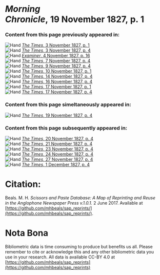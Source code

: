 # *Morning Chronicle*, 19 November 1827, p. 1  
  
### Content from this page previously appeared in:  
![Hand](http://scissorsandpaste.net/wp-content/uploads/2017/06/smallhandpointer.png) [*The Times*, 3 November 1827, p. 1](https://mhbeals.github.io/sap_html/The-Times/The-Times-3-November-1827-p-1)  
![Hand](http://scissorsandpaste.net/wp-content/uploads/2017/06/smallhandpointer.png) [*The Times*, 3 November 1827, p. 4](https://mhbeals.github.io/sap_html/The-Times/The-Times-3-November-1827-p-4)  
![Hand](http://scissorsandpaste.net/wp-content/uploads/2017/06/smallhandpointer.png) [*Examiner*, 4 November 1827, p. 16](https://mhbeals.github.io/sap_html/Examiner/Examiner-4-November-1827-p-16)  
![Hand](http://scissorsandpaste.net/wp-content/uploads/2017/06/smallhandpointer.png) [*The Times*, 7 November 1827, p. 4](https://mhbeals.github.io/sap_html/The-Times/The-Times-7-November-1827-p-4)  
![Hand](http://scissorsandpaste.net/wp-content/uploads/2017/06/smallhandpointer.png) [*The Times*, 9 November 1827, p. 4](https://mhbeals.github.io/sap_html/The-Times/The-Times-9-November-1827-p-4)  
![Hand](http://scissorsandpaste.net/wp-content/uploads/2017/06/smallhandpointer.png) [*The Times*, 10 November 1827, p. 1](https://mhbeals.github.io/sap_html/The-Times/The-Times-10-November-1827-p-1)  
![Hand](http://scissorsandpaste.net/wp-content/uploads/2017/06/smallhandpointer.png) [*The Times*, 14 November 1827, p. 4](https://mhbeals.github.io/sap_html/The-Times/The-Times-14-November-1827-p-4)  
![Hand](http://scissorsandpaste.net/wp-content/uploads/2017/06/smallhandpointer.png) [*The Times*, 16 November 1827, p. 4](https://mhbeals.github.io/sap_html/The-Times/The-Times-16-November-1827-p-4)  
![Hand](http://scissorsandpaste.net/wp-content/uploads/2017/06/smallhandpointer.png) [*The Times*, 17 November 1827, p. 1](https://mhbeals.github.io/sap_html/The-Times/The-Times-17-November-1827-p-1)  
![Hand](http://scissorsandpaste.net/wp-content/uploads/2017/06/smallhandpointer.png) [*The Times*, 17 November 1827, p. 4](https://mhbeals.github.io/sap_html/The-Times/The-Times-17-November-1827-p-4)  
  
### Content from this page simeltaneously appeared in:  
![Hand](http://scissorsandpaste.net/wp-content/uploads/2017/06/smallhandpointer.png) [*The Times*, 19 November 1827, p. 4](https://mhbeals.github.io/sap_html/The-Times/The-Times-19-November-1827-p-4)  
  
### Content from this page subsequently appeared in:  
![Hand](http://scissorsandpaste.net/wp-content/uploads/2017/06/smallhandpointer.png) [*The Times*, 20 November 1827, p. 4](https://mhbeals.github.io/sap_html/The-Times/The-Times-20-November-1827-p-4)  
![Hand](http://scissorsandpaste.net/wp-content/uploads/2017/06/smallhandpointer.png) [*The Times*, 21 November 1827, p. 4](https://mhbeals.github.io/sap_html/The-Times/The-Times-21-November-1827-p-4)  
![Hand](http://scissorsandpaste.net/wp-content/uploads/2017/06/smallhandpointer.png) [*The Times*, 23 November 1827, p. 4](https://mhbeals.github.io/sap_html/The-Times/The-Times-23-November-1827-p-4)  
![Hand](http://scissorsandpaste.net/wp-content/uploads/2017/06/smallhandpointer.png) [*The Times*, 24 November 1827, p. 4](https://mhbeals.github.io/sap_html/The-Times/The-Times-24-November-1827-p-4)  
![Hand](http://scissorsandpaste.net/wp-content/uploads/2017/06/smallhandpointer.png) [*The Times*, 27 November 1827, p. 4](https://mhbeals.github.io/sap_html/The-Times/The-Times-27-November-1827-p-4)  
![Hand](http://scissorsandpaste.net/wp-content/uploads/2017/06/smallhandpointer.png) [*The Times*, 1 December 1827, p. 4](https://mhbeals.github.io/sap_html/The-Times/The-Times-1-December-1827-p-4)  


# Citation: 

Beals. M. H. *Scissors and Paste Database: A Map of Reprinting and Reuse in the Anglophone Newspaper Press v.1.0.1.* 2 June 2017. Available at [https://github.com/mhbeals/sap_reprints/](https://github.com/mhbeals/sap_reprints/). 

# Nota Bona

Bibliometric data is time consuming to produce but benefits us all. Please remember to cite or acknowledge this and any other bibliometric data you use in your research. All data is available CC-BY 4.0 at [https://github.com/mhbeals/sap_reprints](https://github.com/mhbeals/sap_reprints)